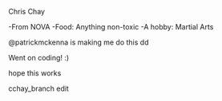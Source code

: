 Chris Chay

-From NOVA
-Food: Anything non-toxic
-A hobby: Martial Arts
 
@patrickmckenna is making me do this
dd

Went on coding!  :)

hope this works

cchay_branch edit